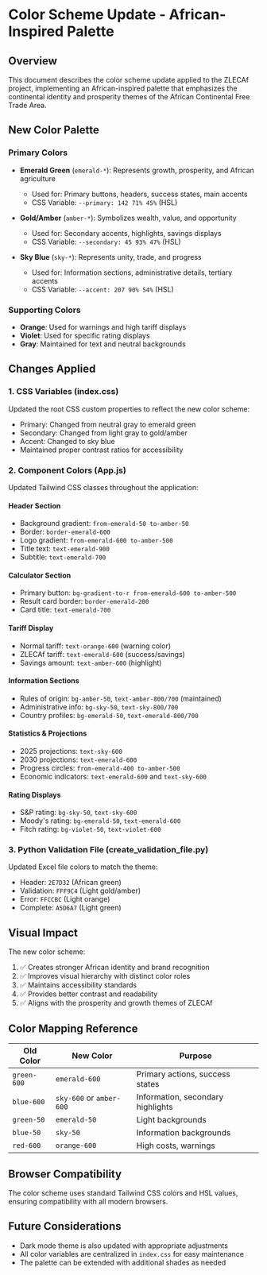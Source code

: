 # Color Scheme Update - African-Inspired Palette

## Overview
This document describes the color scheme update applied to the ZLECAf project, implementing an African-inspired palette that emphasizes the continental identity and prosperity themes of the African Continental Free Trade Area.

## New Color Palette

### Primary Colors
- **Emerald Green** (`emerald-*`): Represents growth, prosperity, and African agriculture
  - Used for: Primary buttons, headers, success states, main accents
  - CSS Variable: `--primary: 142 71% 45%` (HSL)

- **Gold/Amber** (`amber-*`): Symbolizes wealth, value, and opportunity
  - Used for: Secondary accents, highlights, savings displays
  - CSS Variable: `--secondary: 45 93% 47%` (HSL)

- **Sky Blue** (`sky-*`): Represents unity, trade, and progress
  - Used for: Information sections, administrative details, tertiary accents
  - CSS Variable: `--accent: 207 90% 54%` (HSL)

### Supporting Colors
- **Orange**: Used for warnings and high tariff displays
- **Violet**: Used for specific rating displays
- **Gray**: Maintained for text and neutral backgrounds

## Changes Applied

### 1. CSS Variables (index.css)
Updated the root CSS custom properties to reflect the new color scheme:
- Primary: Changed from neutral gray to emerald green
- Secondary: Changed from light gray to gold/amber
- Accent: Changed to sky blue
- Maintained proper contrast ratios for accessibility

### 2. Component Colors (App.js)
Updated Tailwind CSS classes throughout the application:

#### Header Section
- Background gradient: `from-emerald-50 to-amber-50`
- Border: `border-emerald-600`
- Logo gradient: `from-emerald-600 to-amber-500`
- Title text: `text-emerald-900`
- Subtitle: `text-emerald-700`

#### Calculator Section
- Primary button: `bg-gradient-to-r from-emerald-600 to-amber-500`
- Result card border: `border-emerald-200`
- Card title: `text-emerald-700`

#### Tariff Display
- Normal tariff: `text-orange-600` (warning color)
- ZLECAf tariff: `text-emerald-600` (success/savings)
- Savings amount: `text-amber-600` (highlight)

#### Information Sections
- Rules of origin: `bg-amber-50`, `text-amber-800/700` (maintained)
- Administrative info: `bg-sky-50`, `text-sky-800/700`
- Country profiles: `bg-emerald-50`, `text-emerald-800/700`

#### Statistics & Projections
- 2025 projections: `text-sky-600`
- 2030 projections: `text-emerald-600`
- Progress circles: `from-emerald-400 to-amber-500`
- Economic indicators: `text-emerald-600` and `text-sky-600`

#### Rating Displays
- S&P rating: `bg-sky-50`, `text-sky-600`
- Moody's rating: `bg-emerald-50`, `text-emerald-600`
- Fitch rating: `bg-violet-50`, `text-violet-600`

### 3. Python Validation File (create_validation_file.py)
Updated Excel file colors to match the theme:
- Header: `2E7D32` (African green)
- Validation: `FFF9C4` (Light gold/amber)
- Error: `FFCCBC` (Light orange)
- Complete: `A5D6A7` (Light green)

## Visual Impact

The new color scheme:
1. ✅ Creates stronger African identity and brand recognition
2. ✅ Improves visual hierarchy with distinct color roles
3. ✅ Maintains accessibility standards
4. ✅ Provides better contrast and readability
5. ✅ Aligns with the prosperity and growth themes of ZLECAf

## Color Mapping Reference

| Old Color | New Color | Purpose |
|-----------|-----------|---------|
| `green-600` | `emerald-600` | Primary actions, success states |
| `blue-600` | `sky-600` or `amber-600` | Information, secondary highlights |
| `green-50` | `emerald-50` | Light backgrounds |
| `blue-50` | `sky-50` | Information backgrounds |
| `red-600` | `orange-600` | High costs, warnings |

## Browser Compatibility
The color scheme uses standard Tailwind CSS colors and HSL values, ensuring compatibility with all modern browsers.

## Future Considerations
- Dark mode theme is also updated with appropriate adjustments
- All color variables are centralized in `index.css` for easy maintenance
- The palette can be extended with additional shades as needed
